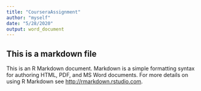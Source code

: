 ```yaml
---
title: "CourseraAssignment"
author: "myself"
date: "5/28/2020"
output: word_document
---
```



## This is a markdown file

This is an R Markdown document. Markdown is a simple formatting syntax for authoring HTML, PDF, and MS Word documents. For more details on using R Markdown see <http://rmarkdown.rstudio.com>.
